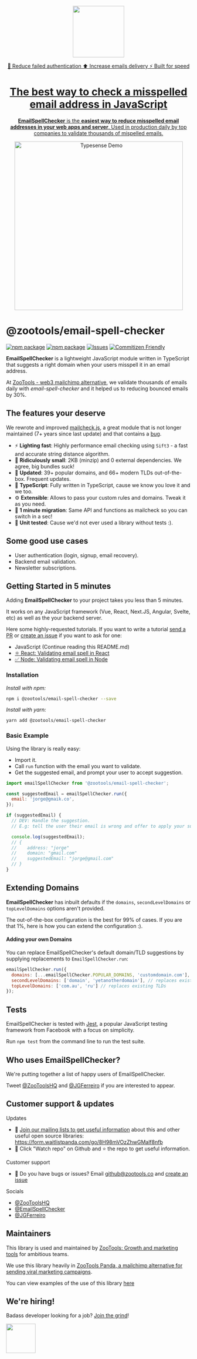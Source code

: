 <p align="center">
  <a href="https://zootools.co">
    <picture>
      <source media="(prefers-color-scheme: dark)" srcset="https://open-source.zootools.co/email-spell-checker/logo_email-spell-checker.png?raw=true">
      <img src="https://open-source.zootools.co/email-spell-checker/logo_email-spell-checker.png?raw=true" height="140">
    </picture>
    <p align="center">
      🔐 Reduce failed authentication ⬆️ Increase emails delivery ⚡️ Built for speed
    </p>
    <h1 align="center">The best way to check a misspelled email address in JavaScript</h1>
    <p align="center">
      <b>EmailSpellChecker</b> is the <strong>easiest way to reduce misspelled email addresses in your web apps and server</strong>. Used in production daily by top companies to validate thousands of mispelled emails.
    </p>
  </a>
</p>

<p align="center">
  <img src="assets/typesense_books_demo.gif?raw=true" alt="Typesense Demo" width="459" />
</p>

# @zootools/email-spell-checker

[![npm package][npm-img]][npm-url]
[![npm package][bundlephobia-img]][bundlephobia-url]
[![Issues][issues-img]][issues-url]
[![Commitizen Friendly][commitizen-img]][commitizen-url]

<b>EmailSpellChecker</b> is a lightweight JavaScript module written in TypeScript that suggests a right domain when your users misspell it in an email address.

At [ZooTools - web3 mailchimp alternative](https://zootools.co), we validate thousands of emails daily with _email-spell-checker_ and it helped us to reducing bounced emails by 30%.

## The features your deserve

We rewrote and improved [mailcheck.js](https://github.com/mailcheck/mailcheck), a great module that is not longer maintained (7+ years since last update) and that contains a [bug](https://github.com/ZooTools/email-spell-checker/pull/3).

- ⚡️ <b>Lighting fast</b>: Highly performance email checking using `Sift3` - a fast and accurate string distance algorithm.
- 🚀 <b>Ridiculously small</b>: 2KB (minzip) and 0 external dependencies. We agree, big bundles suck!
- 🔋 <b>Updated</b>: 39+ popular domains, and 66+ modern TLDs out-of-the-box. Frequent updates.
- 💙 <b>TypeScript</b>: Fully written in TypeScript, cause we know you love it and we too.
- ⚙️ <b>Extensible</b>: Allows to pass your custom rules and domains. Tweak it as you need.
- 🔨 <b>1 minute migration</b>: Same API and functions as mailcheck so you can switch in a sec!
- 🔐 <b>Unit tested</b>: Cause we'd not ever used a library without tests :).

## Some good use cases

- User authentication (login, signup, email recovery).
- Backend email validation.
- Newsletter subscriptions.

## Getting Started in 5 minutes

Adding <b>EmailSpellChecker</b> to your project takes you less than 5 minutes.

It works on any JavaScript framework (Vue, React, Next.JS, Angular, Svelte, etc) as well as the your backend server.

Here some highly-requested tutorials. If you want to write a tutorial [send a PR](https://github.com/zootools/email-spell-checker/pulls) or [create an issue](https://github.com/zootools/email-spell-checker/issues) if you want to ask for one:

- JavaScript (Continue reading this README.md)
- [⚛️ React: Validating email spell in React](./docs/React.md)
- [✅ Node: Validating email spell in Node](./docs/Node.md)

### Installation

_Install with npm:_

```bash
npm i @zootools/email-spell-checker --save
```

_Install with yarn:_

```bash
yarn add @zootools/email-spell-checker
```

### Basic Example

Using the library is really easy:

* Import it.
* Call `run` function with the email you want to validate.
* Get the suggested email, and prompt your user to accept suggestion.

```js
import emailSpellChecker from '@zootools/email-spell-checker';

const suggestedEmail = emailSpellChecker.run({
  email: 'jorge@gmaik.co',
});

if (suggestedEmail) {
  // DEV: Handle the suggestion.
  // E.g: tell the user their email is wrong and offer to apply your suggestion

  console.log(suggestedEmail);
  // {
  //    address: "jorge"
  //    domain: "gmail.com"
  //    suggestedEmail: "jorge@gmail.com"
  // }
}
```

Extending Domains
-------

<b>EmailSpellChecker</b> has inbuilt defaults if the `domains`, `secondLevelDomains` or `topLevelDomains` options aren't provided.

The out-of-the-box configuration is the best for 99% of cases. If you are that 1%, here is how you can extend the configuration :).

#### Adding your own Domains ####

You can replace EmailSpellChecker's default domain/TLD suggestions by supplying replacements to `EmailSpellChecker.run`:

```js
emailSpellChecker.run({
  domains: [...emailSpellChecker.POPULAR_DOMAINS, 'customdomain.com'], // replaces existing domains
  secondLevelDomains: ['domain', 'yetanotherdomain'], // replaces existing SLDs
  topLevelDomains: ['com.au', 'ru'] // replaces existing TLDs
});
```

Tests
-----

EmailSpellChecker is tested with [Jest](https://jestjs.io/), a popular JavaScript testing framework from Facebook with a focus on simplicity.

Run `npm test` from the command line to run the test suite.

Who uses EmailSpellChecker?
-----------------------

We're putting together a list of happy users of EmailSpellChecker.

Tweet [@ZooToolsHQ](https://twitter.com/ZooToolsHQ) and [@JGFerreiro](https://twitter.com/JGFerreiro) if you are interested to appear.


Customer support & updates
-----------------------

Updates
* 🎯 [Join our mailing lists to get useful information](https://form.waitlistpanda.com/go/8H98mVOzZhwGMalf8nfb) about this and other useful open source libraries: https://form.waitlistpanda.com/go/8H98mVOzZhwGMalf8nfb
* 📆 Click "Watch repo" on Github and ⭐️ the repo to get useful information.

Customer support
* 🤝 Do you have bugs or issues? Email [github@zootools.co](github@zootools.co) and [create an issue](https://github.com/zootools/email-spell-checker/issues)

Socials
* [@ZooToolsHQ](https://twitter.com/ZooToolsHQ)
* [@EmailSpellChecker](https://twitter.com/EmailSpellChecker)
* [@JGFerreiro](https://twitter.com/JGFerreiro)

## Maintainers

This library is used and maintained by <a href="https://panda.zootools.co/">ZooTools: Growth and marketing tools</a> for ambitious teams.

We use this library heavily in <a href="https://panda.zootools.co/">ZooTools Panda, a mailchimp alternative for sending viral marketing campaigns</a>.

You can view examples of the use of this library <a href="https://panda.zootools.co/examples">here</a>

## We're hiring!

Badass developer looking for a job? [Join the grind](https://www.notion.so/zootools/Careers-at-ZooTools-2e2815794b14415daca297506c54cb69)!

<p>
  <a href="https://zootools.co">
    <picture>
      <source media="(prefers-color-scheme: dark)" srcset="https://open-source.zootools.co/made_with_love.png?raw=true">
      <img src="https://open-source.zootools.co/made_with_love.png?raw=true" height="80">
    </picture>
  </a>
</p>


[downloads-img]: https://img.shields.io/npm/dt/@zootools/email-spell-checker?labelColor=475873&color=6ead0a
[downloads-url]: https://www.npmtrends.com/@zootools/email-spell-checker
[npm-img]: https://img.shields.io/npm/v/@zootools/email-spell-checker?labelColor=475873&color=6ead0a
[npm-url]: https://www.npmjs.com/package/@zootools/email-spell-checker
[bundlephobia-img]: https://badgen.net/bundlephobia/minzip/@zootools/email-spell-checker?labelColor=475873&color=6ead0a
[bundlephobia-url]: https://bundlephobia.com/package/@zootools/email-spell-checker
[issues-img]: https://img.shields.io/github/issues/zootools/email-spell-checker?labelColor=475873&color=6ead0a
[issues-url]: https://github.com/zootools/email-spell-checker/issues
[codecov-img]: https://codecov.io/gh/zootools/@zootools/email-spell-checker/branch/main/graph/badge.svg
[codecov-url]: https://codecov.io/gh/zootools/@zootools/email-spell-checker
[semantic-release-img]: https://img.shields.io/badge/%20%20%F0%9F%93%A6%F0%9F%9A%80-semantic--release-e10079.svg
[semantic-release-url]: https://github.com/semantic-release/semantic-release
[commitizen-img]: https://img.shields.io/badge/commitizen-friendly-brightgreen.svg
[commitizen-url]: http://commitizen.github.io/cz-cli/

